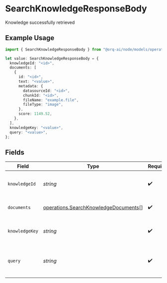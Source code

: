 # SearchKnowledgeResponseBody

Knowledge successfully retrieved

## Example Usage

```typescript
import { SearchKnowledgeResponseBody } from "@orq-ai/node/models/operations";

let value: SearchKnowledgeResponseBody = {
  knowledgeId: "<id>",
  documents: [
    {
      id: "<id>",
      text: "<value>",
      metadata: {
        datasourceId: "<id>",
        chunkId: "<id>",
        fileName: "example.file",
        fileType: "image",
      },
      score: 1149.52,
    },
  ],
  knowledgeKey: "<value>",
  query: "<value>",
};
```

## Fields

| Field                                                                                        | Type                                                                                         | Required                                                                                     | Description                                                                                  |
| -------------------------------------------------------------------------------------------- | -------------------------------------------------------------------------------------------- | -------------------------------------------------------------------------------------------- | -------------------------------------------------------------------------------------------- |
| `knowledgeId`                                                                                | *string*                                                                                     | :heavy_check_mark:                                                                           | Unique id of the knowledge base                                                              |
| `documents`                                                                                  | [operations.SearchKnowledgeDocuments](../../models/operations/searchknowledgedocuments.md)[] | :heavy_check_mark:                                                                           | The documents returned                                                                       |
| `knowledgeKey`                                                                               | *string*                                                                                     | :heavy_check_mark:                                                                           | The key of the knowledge base                                                                |
| `query`                                                                                      | *string*                                                                                     | :heavy_check_mark:                                                                           | The query used to search the knowledge base                                                  |